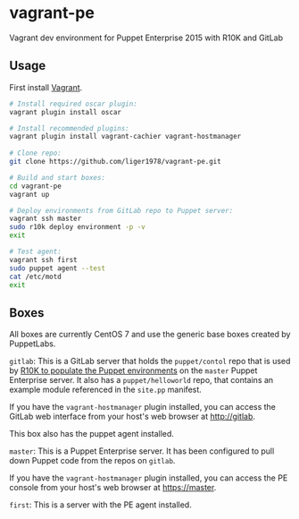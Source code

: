 # vagrant-pe
Vagrant dev environment for Puppet Enterprise 2015 with R10K and GitLab

## Usage
First install [Vagrant](https://www.vagrantup.com/downloads.html). 

````bash
# Install required oscar plugin:
vagrant plugin install oscar

# Install recommended plugins:
vagrant plugin install vagrant-cachier vagrant-hostmanager
 
# Clone repo:
git clone https://github.com/liger1978/vagrant-pe.git

# Build and start boxes:
cd vagrant-pe
vagrant up

# Deploy environments from GitLab repo to Puppet server:
vagrant ssh master
sudo r10k deploy environment -p -v
exit

# Test agent:
vagrant ssh first
sudo puppet agent --test
cat /etc/motd
exit
````

## Boxes

All boxes are currently CentOS 7 and use the generic base boxes created by
PuppetLabs.

`gitlab`: This is a GitLab server that holds the ``puppet/contol`` repo that
is used by [R10K to populate the Puppet environments](https://docs.puppetlabs.com/pe/latest/quick_start_r10k.html)
on the `master` Puppet Enterprise server. It also has a ``puppet/helloworld``
repo, that contains an example module referenced in the ``site.pp`` manifest.

If you have the ``vagrant-hostmanager`` plugin installed, you can access the
GitLab web interface from your host's web browser at [http://gitlab](http://gitlab).

This box also has the puppet agent installed.

`master`: This is a Puppet Enterprise server. It has been configured to pull
down Puppet code from the repos on `gitlab`.

If you have the ``vagrant-hostmanager`` plugin installed, you can access the
PE console from your host's web browser at [https://master](https://master).

`first`: This is a server with the PE agent installed.

